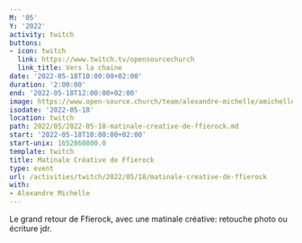 ```yaml
---
M: '05'
Y: '2022'
activity: twitch
buttons:
- icon: twitch
  link: https://www.twitch.tv/opensourcechurch
  link_title: Vers la chaine
date: '2022-05-18T10:00:00+02:00'
duration: '2:00:00'
end: '2022-05-18T12:00:00+02:00'
image: https://www.open-source.church/team/alexandre-michelle/amichelle.jpg
isodate: '2022-05-18'
location: twitch
path: 2022/05/2022-05-18-matinale-creative-de-ffierock.md
start: '2022-05-18T10:00:00+02:00'
start-unix: 1652860800.0
template: twitch
title: Matinale Créative de Ffierock
type: event
url: /activities/twitch/2022/05/18/matinale-creative-de-ffierock
with:
- Alexandre Michelle
---
```

Le grand retour de Ffierock, avec une matinale créative: retouche photo ou écriture jdr.
